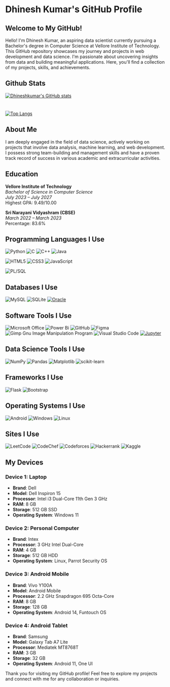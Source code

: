# Dhinesh Kumar's GitHub Profile

## Welcome to My GitHub!

Hello! I'm Dhinesh Kumar, an aspiring data scientist currently pursuing a Bachelor's degree in Computer Science at Vellore Institute of Technology. This GitHub repository showcases my journey and projects in web development and data science. I'm passionate about uncovering insights from data and building meaningful applications. Here, you'll find a collection of my projects, skills, and achievements.
## Github Stats
[![Dhineshkumar's GitHub stats](https://github-readme-stats.vercel.app/api?username=Dhineshkumarprakasam)](https://github.com/Dhineshkumarprakasam/github-readme-stats) 
#
[![Top Langs](https://github-readme-stats.vercel.app/api/top-langs/?username=Dhineshkumarprakasam)](https://github.com/Dhineshkumarprakasam/github-readme-stats)


## About Me

I am deeply engaged in the field of data science, actively working on projects that involve data analysis, machine learning, and web development. I possess strong team-building and management skills and have a proven track record of success in various academic and extracurricular activities.

## Education

**Vellore Institute of Technology**  
*Bachelor of Science in Computer Science*  
*July 2023 – July 2027*  
Highest GPA: 9.49/10.00

**Sri Narayani Vidyashram (CBSE)**  
*March 2022 – March 2023*  
Percentage: 83.6%

## Programming Languages I Use
![Python](https://img.shields.io/badge/python-3670A0?style=for-the-badge&logo=python&logoColor=ffdd54)
![C](https://img.shields.io/badge/c-%2300599C.svg?style=for-the-badge&logo=c&logoColor=white)
![C++](https://img.shields.io/badge/c++-%2300599C.svg?style=for-the-badge&logo=c%2B%2B&logoColor=white)
![Java](https://img.shields.io/badge/java-%23ED8B00.svg?style=for-the-badge&logo=openjdk&logoColor=white)

![HTML5](https://img.shields.io/badge/html5-%23E34F26.svg?style=for-the-badge&logo=html5&logoColor=white)
![CSS3](https://img.shields.io/badge/css3-%231572B6.svg?style=for-the-badge&logo=css3&logoColor=white)
![JavaScript](https://img.shields.io/badge/javascript-%23323330.svg?style=for-the-badge&logo=javascript&logoColor=%23F7DF1E)

![PL/SQL](https://img.shields.io/badge/PLSQL-F80000?style=for-the-badge&logo=oracle&logoColor=black)

## Databases I Use
![MySQL](https://img.shields.io/badge/mysql-4479A1.svg?style=for-the-badge&logo=mysql&logoColor=white)
![SQLite](https://img.shields.io/badge/sqlite-%2307405e.svg?style=for-the-badge&logo=sqlite&logoColor=white)
[![Oracle](https://img.shields.io/badge/Oracle-F80000?style=for-the-badge&logo=oracle&logoColor=black)](https://www.oracle.com)

## Software Tools I Use

![Microsoft Office](https://img.shields.io/badge/Microsoft_Office-D83B01?style=for-the-badge&logo=microsoft-office&logoColor=white)
![Power Bi](https://img.shields.io/badge/power_bi-F2C811?style=for-the-badge&logo=powerbi&logoColor=black)
![GitHub](https://img.shields.io/badge/github-%23121011.svg?style=for-the-badge&logo=github&logoColor=white)
![Figma](https://img.shields.io/badge/figma-%23F24E1E.svg?style=for-the-badge&logo=figma&logoColor=white)
![Gimp Gnu Image Manipulation Program](https://img.shields.io/badge/Gimp-657D8B?style=for-the-badge&logo=gimp&logoColor=FFFFFF)
![Visual Studio Code](https://img.shields.io/badge/Visual%20Studio%20Code-0078d7.svg?style=for-the-badge&logo=visual-studio-code&logoColor=white)
[![Jupyter](https://img.shields.io/badge/Jupyter-F37626.svg?&style=for-the-badge&logo=Jupyter&logoColor=white)](https://jupyter.org)

## Data Science Tools I Use
![NumPy](https://img.shields.io/badge/numpy-%23013243.svg?style=for-the-badge&logo=numpy&logoColor=white)
![Pandas](https://img.shields.io/badge/pandas-%23150458.svg?style=for-the-badge&logo=pandas&logoColor=white)
![Matplotlib](https://img.shields.io/badge/Matplotlib-%23e0e0e0.svg?style=for-the-badge&logo=Matplotlib&logoColor=black)
![scikit-learn](https://img.shields.io/badge/scikit--learn-%23F7931E.svg?style=for-the-badge&logo=scikit-learn&logoColor=white)

## Frameworks I Use
![Flask](https://img.shields.io/badge/flask-%23000.svg?style=for-the-badge&logo=flask&logoColor=white)
![Bootstrap](https://img.shields.io/badge/bootstrap-%238511FA.svg?style=for-the-badge&logo=bootstrap&logoColor=white)

## Operating Systems I Use
![Android](https://img.shields.io/badge/Android-3DDC84?style=for-the-badge&logo=android&logoColor=white)
![Windows](https://img.shields.io/badge/Windows-0078D6?style=for-the-badge&logo=windows&logoColor=white)
![Linux](https://img.shields.io/badge/Linux-FCC624?style=for-the-badge&logo=linux&logoColor=black)

## Sites I Use
![LeetCode](https://img.shields.io/badge/LeetCode-000000?style=for-the-badge&logo=LeetCode&logoColor=#d16c06)
![CodeChef](https://img.shields.io/badge/CodeChef-%23964B00.svg?style=for-the-badge&logo=CodeChef&logoColor=white)
![Codeforces](https://img.shields.io/badge/Codeforces-445f9d?style=for-the-badge&logo=Codeforces&logoColor=white)
![Hackerrank](https://img.shields.io/badge/-Hackerrank-2EC866?style=for-the-badge&logo=HackerRank&logoColor=white)
![Kaggle](https://img.shields.io/badge/Kaggle-035a7d?style=for-the-badge&logo=kaggle&logoColor=white)

## My Devices

### Device 1: Laptop
- **Brand**: Dell
- **Model**: Dell Inspiron 15
- **Processor**: Intel i3 Dual-Core 11th Gen 3 GHz
- **RAM**: 8 GB
- **Storage**: 512 GB SSD
- **Operating System**: Windows 11
  
### Device 2: Personal Computer
- **Brand**: Intex
- **Processor**: 3 GHz Intel Dual-Core
- **RAM**: 4 GB
- **Storage**: 512 GB HDD
- **Operating System**: Linux, Parrot Security OS

### Device 3: Android Mobile
- **Brand**: Vivo Y100A
- **Model**: Android Mobile
- **Processor**: 2.2 GHz Snapdragon 695 Octa-Core
- **RAM**: 8 GB
- **Storage**: 128 GB
- **Operating System**: Android 14, Funtouch OS

### Device 4: Android Tablet
- **Brand**: Samsung
- **Model**: Galaxy Tab A7 Lite
- **Processor**: Mediatek MT8768T
- **RAM**: 3 GB
- **Storage**: 32 GB
- **Operating System**: Android 11, One UI

Thank you for visiting my GitHub profile! Feel free to explore my projects and connect with me for any collaboration or inquiries.
